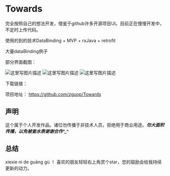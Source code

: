 # Towards
完全按照自己的想法开发，借鉴于github许多开源项目UI。目前正在慢慢开发中，不定时上传代码。


使用的到的技术DataBinding + MVP + rxJava + retrofit

大量dataBinding例子



部分界面截图：

![这里写图片描述](http://img.my.csdn.net/uploads/201703/17/1489737675_3236.gif) ![这里写图片描述](http://img.my.csdn.net/uploads/201703/17/1489737675_9871.gif) ![这里写图片描述](http://img.my.csdn.net/uploads/201703/17/1489736672_1472.gif)


下载链接：
![]()


项目地址：
https://github.com/zguop/Towards

声明
--

这个属于个人开发作品。诸位勿传播于非技术人员，拒绝用于商业用途。***勿大面积传播，以免被查水表谢谢合作^_^***



总结
-
xiexie ni de guāng gù ！ 喜欢的朋友轻轻右上角赏个star，您的鼓励会给我持续更新的动力。








